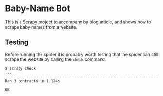 Baby-Name Bot
=============

This is a Scrapy project to accompany by blog article, and shows how to scrape baby names from a website.


Testing
-------

Before running the spider it is probably worth testing that the spider can still scrape the website by calling the `check` command.

	$ scrapy check
	...
	----------------------------------------------------------------------
	Ran 3 contracts in 1.124s
	
	OK
